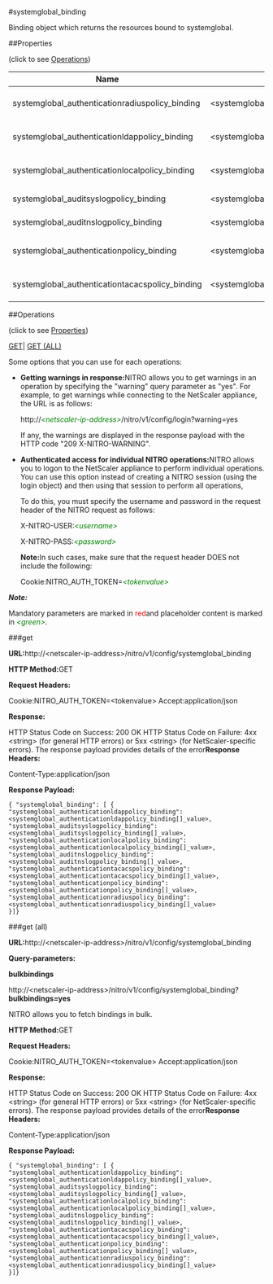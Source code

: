 #systemglobal_binding

Binding object which returns the resources bound to systemglobal.


##Properties 
<span>(click to see [Operations](#opera))</span>


<table><thead><tr><th>Name</th><th>Data Type</th><th>Permissions</th><th>Description</th></tr></thead><tbody><tr><td>systemglobal_authenticationradiuspolicy_binding</td><td>&lt;systemglobal_authenticationradiuspolicy_binding[]></td><td>Read-only</td><td>authenticationradiuspolicy that can be bound to systemglobal.</td></tr><tr><td>systemglobal_authenticationldappolicy_binding</td><td>&lt;systemglobal_authenticationldappolicy_binding[]></td><td>Read-only</td><td>authenticationldappolicy that can be bound to systemglobal.</td></tr><tr><td>systemglobal_authenticationlocalpolicy_binding</td><td>&lt;systemglobal_authenticationlocalpolicy_binding[]></td><td>Read-only</td><td>authenticationlocalpolicy that can be bound to systemglobal.</td></tr><tr><td>systemglobal_auditsyslogpolicy_binding</td><td>&lt;systemglobal_auditsyslogpolicy_binding[]></td><td>Read-only</td><td>auditsyslogpolicy that can be bound to systemglobal.</td></tr><tr><td>systemglobal_auditnslogpolicy_binding</td><td>&lt;systemglobal_auditnslogpolicy_binding[]></td><td>Read-only</td><td>auditnslogpolicy that can be bound to systemglobal.</td></tr><tr><td>systemglobal_authenticationpolicy_binding</td><td>&lt;systemglobal_authenticationpolicy_binding[]></td><td>Read-only</td><td>authenticationpolicy that can be bound to systemglobal.</td></tr><tr><td>systemglobal_authenticationtacacspolicy_binding</td><td>&lt;systemglobal_authenticationtacacspolicy_binding[]></td><td>Read-only</td><td>authenticationtacacspolicy that can be bound to systemglobal.</td></tr></tbody></table>
##Operations 
<span>(click to see [Properties](#prope))</span>


[GET]()| [GET (ALL)](#get-)


Some options that you can use for each operations:
<ul><li><p><b>Getting warnings in response:</b>NITRO allows you to get warnings in an operation by specifying the "warning" query parameter as "yes". For example, to get warnings while connecting to the NetScaler appliance, the URL is as follows:</p><p>http://<span style="color:green;font-style:italic;">&lt;netscaler-ip-address&gt;</span>/nitro/v1/config/login?warning=yes</p><p>If any, the warnings are displayed in the response payload with the HTTP code "209 X-NITRO-WARNING".</p></li><li><p><b>Authenticated access for individual NITRO operations:</b>NITRO allows you to logon to the NetScaler appliance to perform individual operations. You can use this option instead of creating a NITRO session (using the login object) and then using that session to perform all operations,</p><p>To do this, you must specify the username and password in the request header of the NITRO request as follows:</p><p>X-NITRO-USER:<span style="color:green;font-style:italic;">&lt;username&gt;</span></p><p>X-NITRO-PASS:<span style="color:green;font-style:italic;">&lt;password&gt;</span></p><p><b>Note:</b>In such cases, make sure that the request header DOES not include the following:</p><p>Cookie:NITRO_AUTH_TOKEN=<span style="color:green;font-style:italic;">&lt;tokenvalue&gt;</span></p></li></ul>



***Note:*** 
Mandatory parameters are marked in <span style="color:#FF0000;">red</span>and placeholder content is marked in <span style="color:green;font-style:italic">&lt;green&gt;</span>.

###get



<b>URL:</b>http://&lt;netscaler-ip-address&gt;/nitro/v1/config/systemglobal_binding
<b>HTTP Method:</b>GET
<b>Request Headers:</b>

Cookie:NITRO_AUTH_TOKEN=&lt;tokenvalue&gt;Accept:application/json

<b>Response:</b>
HTTP Status Code on Success: 200 OKHTTP Status Code on Failure: 4xx &lt;string&gt; (for general HTTP errors) or 5xx &lt;string&gt; (for NetScaler-specific errors). The response payload provides details of the error<b>Response Headers:</b>

Content-Type:application/json

<b>Response Payload: </b>```{ "systemglobal_binding": [ {"systemglobal_authenticationldappolicy_binding":<systemglobal_authenticationldappolicy_binding[]_value>,"systemglobal_auditsyslogpolicy_binding":<systemglobal_auditsyslogpolicy_binding[]_value>,"systemglobal_authenticationlocalpolicy_binding":<systemglobal_authenticationlocalpolicy_binding[]_value>,"systemglobal_auditnslogpolicy_binding":<systemglobal_auditnslogpolicy_binding[]_value>,"systemglobal_authenticationtacacspolicy_binding":<systemglobal_authenticationtacacspolicy_binding[]_value>,"systemglobal_authenticationpolicy_binding":<systemglobal_authenticationpolicy_binding[]_value>,"systemglobal_authenticationradiuspolicy_binding":<systemglobal_authenticationradiuspolicy_binding[]_value>}]}```



###get (all)



<b>URL:</b>http://&lt;netscaler-ip-address&gt;/nitro/v1/config/systemglobal_binding
<b>Query-parameters:</b>
<b>bulkbindings</b>
http://&lt;netscaler-ip-address&gt;/nitro/v1/config/systemglobal_binding?<b>bulkbindings=yes</b>
NITRO allows you to fetch bindings in bulk.



<b>HTTP Method:</b>GET
<b>Request Headers:</b>

Cookie:NITRO_AUTH_TOKEN=&lt;tokenvalue&gt;Accept:application/json

<b>Response:</b>
HTTP Status Code on Success: 200 OKHTTP Status Code on Failure: 4xx &lt;string&gt; (for general HTTP errors) or 5xx &lt;string&gt; (for NetScaler-specific errors). The response payload provides details of the error<b>Response Headers:</b>

Content-Type:application/json

<b>Response Payload: </b>```{ "systemglobal_binding": [ {"systemglobal_authenticationldappolicy_binding":<systemglobal_authenticationldappolicy_binding[]_value>,"systemglobal_auditsyslogpolicy_binding":<systemglobal_auditsyslogpolicy_binding[]_value>,"systemglobal_authenticationlocalpolicy_binding":<systemglobal_authenticationlocalpolicy_binding[]_value>,"systemglobal_auditnslogpolicy_binding":<systemglobal_auditnslogpolicy_binding[]_value>,"systemglobal_authenticationtacacspolicy_binding":<systemglobal_authenticationtacacspolicy_binding[]_value>,"systemglobal_authenticationpolicy_binding":<systemglobal_authenticationpolicy_binding[]_value>,"systemglobal_authenticationradiuspolicy_binding":<systemglobal_authenticationradiuspolicy_binding[]_value>}]}```



